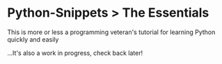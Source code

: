 # Python-Snippets > The Essentials
 This is more or less a programming veteran's tutorial for learning Python quickly and easily

...It's also a work in progress, check back later!
